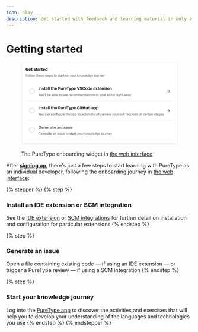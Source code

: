 ```yaml
---
icon: play
description: Get started with feedback and learning material in only a few minutes
---
```


# Getting started

<figure><img src=".gitbook/assets/Screenshot 2024-11-10 at 18.15.18.png" alt="" width="563"><figcaption><p>The PureType onboarding widget in <a href="https://puretype.ai/learn">the web interface</a></p></figcaption></figure>

After [**signing up**](https://puretype.ai/user/signup), there's just a few steps to start learning with PureType as an individual developer, following the onboarding journey in [the web interface](https://puretype.ai/learn):

{% stepper %}
{% step %}
### Install an IDE extension or SCM integration

See the [IDE extension](integrating-puretype/ide-extensions.md) or [SCM integrations](integrating-puretype/scm-integrations.md) for further detail on installation and configuration for particular extensions
{% endstep %}

{% step %}
### Generate an issue

Open a file containing existing code — if using an IDE extension — or trigger a PureType review — if using a SCM integration
{% endstep %}

{% step %}
### Start your knowledge journey

Log into the [PureType app](https://app.puretype.ai) to discover the activities and exercises that will help you to develop your understanding of the languages and technologies you use
{% endstep %}
{% endstepper %}
